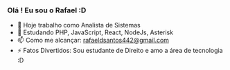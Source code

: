 ### Olá ! Eu sou o Rafael :D


- 🔭 Hoje trabalho como Analista de Sistemas
- 🌱 Estudando PHP, JavaScript, React, NodeJs, Asterisk
- 📫 Como me alcançar: rafaeldsantos442@gmail.com
- ⚡ Fatos Divertidos: Sou estudante de Direito e amo a área de tecnologia :D

